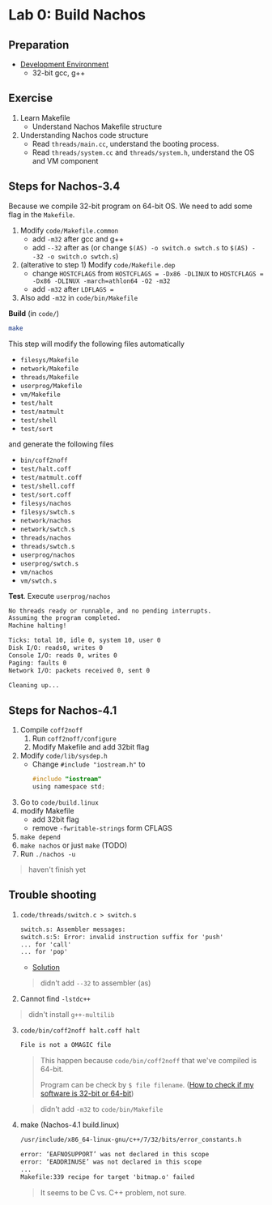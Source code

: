 # Lab 0: Build Nachos

## Preparation

* [Development Environment](../../Notes/DevEnvironment.md)
  * 32-bit gcc, g++

## Exercise

1. Learn Makefile
   * Understand Nachos Makefile structure
2. Understanding Nachos code structure
   * Read `threads/main.cc`, understand the booting process.
   * Read `threads/system.cc` and `threads/system.h`, understand the OS and VM component

## Steps for Nachos-3.4

Because we compile 32-bit program on 64-bit OS. We need to add some flag in the `Makefile`.

1. Modify `code/Makefile.common`
   * add `-m32` after gcc and g++
   * add `--32` after as (or change `$(AS) -o switch.o swtch.s` to `$(AS) --32 -o switch.o swtch.s`)
2. (alterative to step 1) Modify `code/Makefile.dep`
   * change `HOSTCFLAGS` from `HOSTCFLAGS = -Dx86 -DLINUX` to `HOSTCFLAGS = -Dx86 -DLINUX -march=athlon64 -O2 -m32`
   * add `-m32` after `LDFLAGS =`
3. Also add `-m32` in `code/bin/Makefile`

**Build** (in `code/`)

```sh
make
```

This step will modify the following files automatically

* `filesys/Makefile`
* `network/Makefile`
* `threads/Makefile`
* `userprog/Makefile`
* `vm/Makefile`
* `test/halt`
* `test/matmult`
* `test/shell`
* `test/sort`

and generate the following files

* `bin/coff2noff`
* `test/halt.coff`
* `test/matmult.coff`
* `test/shell.coff`
* `test/sort.coff`
* `filesys/nachos`
* `filesys/swtch.s`
* `network/nachos`
* `network/swtch.s`
* `threads/nachos`
* `threads/swtch.s`
* `userprog/nachos`
* `userprog/swtch.s`
* `vm/nachos`
* `vm/swtch.s`

**Test**. Execute `userprog/nachos`

```txt
No threads ready or runnable, and no pending interrupts.
Assuming the program completed.
Machine halting!

Ticks: total 10, idle 0, system 10, user 0
Disk I/O: reads0, writes 0
Console I/O: reads 0, writes 0
Paging: faults 0
Network I/O: packets received 0, sent 0

Cleaning up...
```

## Steps for Nachos-4.1

1. Compile `coff2noff`
   1. Run `coff2noff/configure`
   2. Modify Makefile and add 32bit flag
2. Modify `code/lib/sysdep.h`
   * Change `#include "iostream.h"` to
        ```c
        #include "iostream"
        using namespace std;
        ```
3. Go to `code/build.linux`
4. modify Makefile
   * add 32bit flag
   * remove `-fwritable-strings` form CFLAGS
5. `make depend`
6. `make nachos` or just `make` (TODO)
7. Run `./nachos -u`

> haven't finish yet

## Trouble shooting

1. `code/threads/switch.c > switch.s`

    ```txt
    switch.s: Assembler messages:
    switch.s:5: Error: invalid instruction suffix for 'push'
    ... for 'call'
    ... for 'pop'
    ```

    * [Solution](https://uw.cs.cs350.narkive.com/bs6gQ2yP/nachos-on-linux)

    > didn't add `--32` to assembler (as)

2. Cannot find `-lstdc++`

> didn't install `g++-multilib`

3. `code/bin/coff2noff halt.coff halt`

    ```txt
    File is not a OMAGIC file
    ```

    > This happen because `code/bin/coff2noff` that we've compiled is 64-bit.
    >
    > Program can be check by `$ file filename`. ([How to check if my software is 32-bit or 64-bit](https://askubuntu.com/questions/437857/how-to-check-if-my-software-is-32-bit-or-64-bit))

    > didn't add `-m32` to `code/bin/Makefile`

4. make (Nachos-4.1 build.linux)

    ```txt
    /usr/include/x86_64-linux-gnu/c++/7/32/bits/error_constants.h

    error: ‘EAFNOSUPPORT’ was not declared in this scope
    error: ‘EADDRINUSE’ was not declared in this scope
    ...
    Makefile:339 recipe for target 'bitmap.o' failed
    ```

    > It seems to be C vs. C++ problem, not sure.
